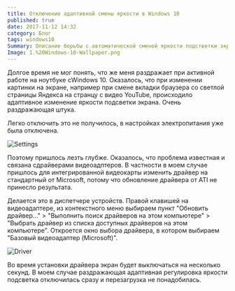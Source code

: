 ```yaml
---
title: Отключение адаптивной смены яркости в Windows 10
published: true
date: 2017-11-12 14:32
category: Блог
tags: windows10
Summary: Описание борьбы с автоматической сменой яркости подстветки экрана на Windows 10.
Image: 1.%20Windows-10-Wallpaper.png
---
```

<!-- ![Cover]({attach}1.%20Windows-10-Wallpaper.png) -->

Долгое время не мог понять, что же меня раздражает при активной работе на ноутбуке сWindows 10. Оказалось, что при изменении картинки на экране,  например при смене вкладки браузера со светлой страницы Яндекса на странцу с видео YouTube, происходило адаптивное изменение яркости подсветки экрана. Очень раздражающая штука.

Легко отключить это не получилось, в настройках электропитания уже была отключена.

![Settings]({attach}2.%202017-11-12_12-52-59.png)

Поэтому пришлось лезть глубже. Оказалось, что проблема известная и связана сдрайверами видеоадптеров. В частности в моем случае пришлось для интегрированной видеокарты изменить драйвер на стандартный от Microsoft, потому что обновление драйвера от ATI не принесло результата.

Делается это в диспетчере устройств. Правой клавишей на видеоадаптере, из контекстного меню выбираем пункт "Обновить драйвер..." >  "Выполнить поиск драйверов на этом компьютере" > "Выбрать драйвер из списка доступных драйверов на этом компьютере". Откроется окно выбора драйвера,  в котором выбираем "Базовый видеоадаптер (Microsoft)".

![Driver]({attach}3.%202017-11-12_13-09-26.png)

Во время установки драйвера экран будет выключаться на несколько секунд. В моем случае раздражающая адаптивная регулировка яркости подсветка отключилась сразу и перезагрузка не понадобилась.
